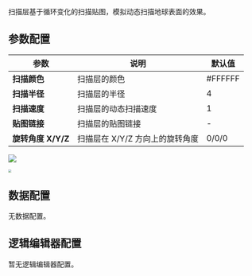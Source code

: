 扫描层基于循环变化的扫描贴图，模拟动态扫描地球表面的效果。

## 参数配置
| 参数 | 说明 | 默认值 |
| --- | --- | --- |
| **扫描颜色** | 扫描层的颜色 | #FFFFFF |
| **扫描半径** | 扫描层的半径 | 4 |
| **扫描速度** | 扫描层的动态扫描速度 | 1 |
| **贴图链接** | 扫描层的贴图链接 | - |
| **旋转角度 X/Y/Z** | 扫描层在 X/Y/Z 方向上的旋转角度 | 0/0/0 |

![](https://qcloudimg.tencent-cloud.cn/raw/0b36516f56a30ba42d3e943e6e02fcbc.jpg)

<img src="https://qcloudimg.tencent-cloud.cn/raw/433cbd626a6c8dc7a9c5eba57e405dfb.png"  style="zoom:40%;">

## 数据配置
无数据配置。

## 逻辑编辑器配置
暂无逻辑编辑器配置。

